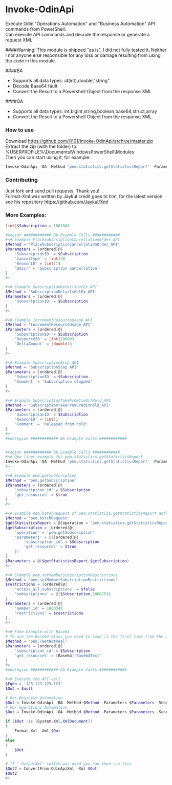 # Invoke-OdinApi
Execute Odin "Operations Automation" and "Business Automation" API commands from PowerShell.<br>
Can execute API commands and decode the response or generate a request XML

####Warning!
This module is shipped "as is", I did not fully tested it, Neither I nor anyone else responsible for any loss or damage resulting from using the code in this module.

####BA
* Supports all data types: i4(int),double,"string"
* Decode Base64 fault
* Convert the Result to a Powershell Object from the response XML

####OA
* Supports all data types: int,bigint,string,boolean,base64,struct,array
* Convert the Result to a Powershell Object from the response XML

### How to use
Download https://github.com/ili101/Invoke-OdinApi/archive/master.zip<br>
Extract the zip (with the folder) to: %USERPROFILE%\Documents\WindowsPowerShell\Modules<br>
Then you can start using it, for example:
```powershell
Invoke-OdinApi -OA -Method 'pem.statistics.getStatisticsReport' -Parameters @{reports=@(@{name='poaVersion'; value='0'})} -SendTo '123.123.123.123'
```

### Contributing
Just fork and send pull requests, Thank you!<br>
Format-Xml was written by Jaykul credit goes to him, for the latest version see his repository https://github.com/Jaykul/Xml

### More Examples:
```powershell
[int]$Subscription = 1001880

#region ############ BA Example Calls ############
#<# Example PlaceSubscriptionCancellationOrder_API
$Method = 'PlaceSubscriptionCancellationOrder_API'
$Parameters = [ordered]@{
    'SubscriptionID' = $Subscription
    'CancelType' = [int]30
    'ReasonID' = [int]14
    'Descr' = 'Subscription cancellation'
}
#>

#<# Example SubscriptionDetailsGetEx_API
$Method = 'SubscriptionDetailsGetEx_API'
$Parameters = [ordered]@{
    'SubscriptionID' = $Subscription
}
#>

#<# Example IncrementResourceUsage_API
$Method = 'IncrementResourceUsage_API'
$Parameters = [ordered]@{
    'SubscriptionID' = $Subscription
    'ResourceID' = [int]100003
    'DeltaAmount' = [double]3
}
#>

#<# Example SubscriptionStop_API
$Method = 'SubscriptionStop_API'
$Parameters = [ordered]@{
    'SubscriptionID' = $Subscription
    'Comment' = 'Subscription stopped'
}
#>

#<# Example SubscriptionTakeFromCreditHold_API
$Method = 'SubscriptionTakeFromCreditHold_API'
$Parameters = [ordered]@{
    'SubscriptionID' = $Subscription
    'ReasonID' = [int]1
    'Comment' = 'Released from hold'
}
#>
#endregion ############ BA Example Calls ############


#region ############ OA Example Calls ############
#<# One liner example for pem.statistics.getStatisticsReport
Invoke-OdinApi -OA -Method 'pem.statistics.getStatisticsReport' -Parameters @{reports=@(@{name='poaVersion'; value='0'})} -SendTo '123.123.123.123'
#>

#<# Example pem.getSubscription
$Method = 'pem.getSubscription'
$Parameters = [ordered]@{
    'subscription_id' = $Subscription
    'get_resources' = $true
}
#>

#<# Example pem.batchRequest of pem.statistics.getStatisticsReport and pem.getSubscription
$Method = 'pem.batchRequest'
$getStatisticsReport = @{operation = 'pem.statistics.getStatisticsReport' ; parameters =@(@{reports=@(@{name='poaVersion'; value='0'})}) }
$getSubscription = [ordered]@{
    'operation' = 'pem.getSubscription'
    'parameters' = @([ordered]@{
        'subscription_id' = $Subscription
        'get_resources' = $true
    })
}
$Parameters = @($getStatisticsReport,$getSubscription)
#>

#<# Example pem.setMemberSubscriptionRestrictions
$Method = 'pem.setMemberSubscriptionRestrictions'
$restrictions = [ordered]@{
    'access_all_subscriptions' = $false
    'subscriptions' = @($Subscription,1000753)
}
$Parameters = [ordered]@{
    'member_id' = 1000343
    'restrictions' = $restrictions
}
#>

#<# Fake Example with Base64
# To use the Base64 Class you need to load it the first time from the module with the command "Import-Module Invoke-OdinApi-master"
$Method = 'pem.TestNotReal'
$Parameters = [ordered]@{
    'subscription_id' = $Subscription
    'get_resources' = [Base64]'Base64Text'
}
#>
#endregion ############ OA Example Calls ############

#<# Execute the API call
$Fqdn = '123.123.123.123'
$Out = $null

# For Business Automation
$Out = Invoke-OdinApi -BA -Method $Method -Parameters $Parameters -SendTo $Fqdn #-OutputXml #-Verbose
# For Operations Automation
$Out = Invoke-OdinApi -OA -Method $Method -Parameters $Parameters -SendTo $Fqdn -OutputXml #-Verbose

if ($Out -is [System.Xml.XmlDocument])
{
    Format-Xml -Xml $Out
}
else
{
    $Out
}

# If "-OutputXml" switch was used ypu can then run this
$Out2 = ConvertFrom-OdinApiXml -Xml $Out
$Out2
#>
```
